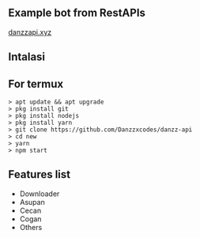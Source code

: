 ## Example bot from RestAPIs
<a href="https://danzzapi.xyz">danzzapi.xyz</a>

## Intalasi
## For termux

```
> apt update && apt upgrade
> pkg install git
> pkg install nodejs
> pkg install yarn
> git clone https://github.com/Danzzxcodes/danzz-api
> cd new
> yarn
> npm start
```

## Features list
* Downloader
* Asupan
* Cecan
* Cogan
* Others
